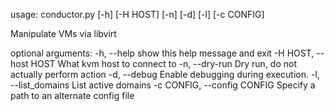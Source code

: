 usage: conductor.py [-h] [-H HOST] [-n] [-d] [-l] [-c CONFIG]

Manipulate VMs via libvirt

optional arguments:
  -h, --help            show this help message and exit
  -H HOST, --host HOST  What kvm host to connect to
  -n, --dry-run         Dry run, do not actually perform action
  -d, --debug           Enable debugging during execution.
  -l, --list_domains    List active domains
  -c CONFIG, --config CONFIG
                        Specify a path to an alternate config file
